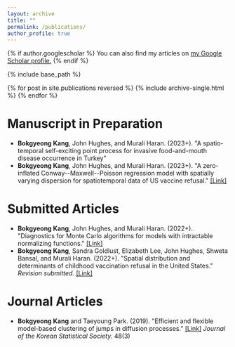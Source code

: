 ```yaml
---
layout: archive
title: ""
permalink: /publications/
author_profile: true
---
```


{% if author.googlescholar %}
  You can also find my articles on <u><a href="{{author.googlescholar}}">my Google Scholar profile</a>.</u>
{% endif %}

{% include base_path %}

{% for post in site.publications reversed %}
  {% include archive-single.html %}
{% endfor %}

Manuscript in Preparation
======
* **Bokgyeong Kang**, John Hughes, and Murali Haran. (2023+). "A spatio-temporal self-exciting point process for invasive food-and-mouth disease occurrence in Turkey" 
* **Bokgyeong Kang**, John Hughes, and Murali Haran. (2023+). "A zero-inflated Conway--Maxwell--Poisson regression model with spatially varying dispersion for spatiotemporal data of US vaccine refusal." [[Link]](https://arxiv.org/pdf/2301.11472.pdf) 

Submitted Articles
====== 
* **Bokgyeong Kang**, John Hughes, and Murali Haran. (2022+). "Diagnostics for Monte Carlo algorithms for models with intractable normalizing functions." [[Link]](https://arxiv.org/pdf/2109.05121.pdf)
* **Bokgyeong Kang**, Sandra Goldlust, Elizabeth Lee, John Hughes, Shweta Bansal, and Murali Haran. (2022+). "Spatial distribution and determinants of childhood vaccination refusal in the United States." <i>Revision submitted.</i> [[Link]](https://arxiv.org/pdf/2211.03763.pdf)

Journal Articles
====== 
* **Bokgyeong Kang** and Taeyoung Park. (2019). "Efficient and flexible model-based clustering of jumps in diffusion processes." [[Link]](https://www.sciencedirect.com/science/article/abs/pii/S1226319219300377) <i>Journal of the Korean Statistical Society.</i> 48(3)

